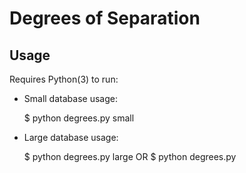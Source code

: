 # Degrees of Separation

## Usage

Requires Python(3) to run:

* Small database usage:

  $ python degrees.py small

* Large database usage:

  $ python degrees.py large
  OR
  $ python degrees.py


